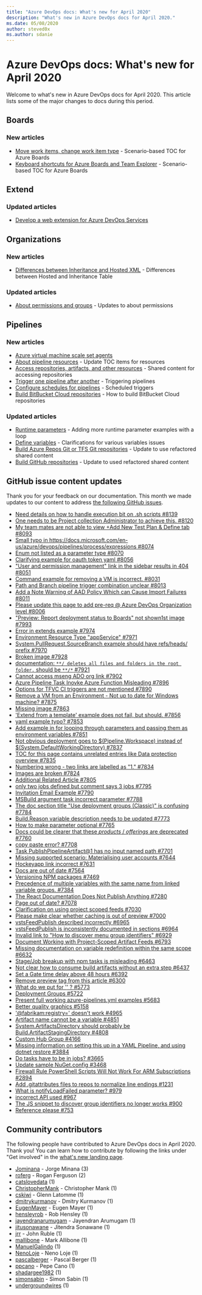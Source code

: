 ```yaml
---
title: "Azure DevOps docs: What's new for April 2020"
description: "What's new in Azure DevOps docs for April 2020."
ms.date: 05/08/2020
author: steved0x
ms.author: sdanie
---
```


# Azure DevOps docs: What's new for April 2020

Welcome to what's new in Azure DevOps docs for April 2020. This article lists some of the major changes to docs during this period.

## Boards

### New articles

- [Move work items, change work item type](/azure/devops/boards/backlogs/move-change-type) - Scenario-based TOC for Azure Boards
- [Keyboard shortcuts for Azure Boards and Team Explorer](/azure/devops/boards/get-started/keyboard-shortcuts) - Scenario-based TOC for Azure Boards

## Extend

### Updated articles

- [Develop a web extension for Azure DevOps Services](/azure/devops/extend/get-started/node)

## Organizations

### New articles

- [Differences between Inheritance and Hosted XML](/azure/devops/organizations/settings/work/inheritance-versus-hosted-xml) - Differences between Hosted and Inheritance Table

### Updated articles

- [About permissions and groups](/azure/devops/organizations/security/about-permissions) - Updates to about permissions

## Pipelines

### New articles

- [Azure virtual machine scale set agents](/azure/devops/pipelines/agents/scale-set-agents)
- [About pipeline resources](/azure/devops/pipelines/process/about-resources) - Update TOC items for resources
- [Access repositories, artifacts, and other resources](/azure/devops/pipelines/process/access-tokens) - Shared content for accessing repositories
- [Trigger one pipeline after another](/azure/devops/pipelines/process/pipeline-triggers) - Triggering pipelines
- [Configure schedules for pipelines](/azure/devops/pipelines/process/scheduled-triggers) - Scheduled triggers
- [Build BitBucket Cloud repositories](/azure/devops/pipelines/repos/bitbucket) - How to build BitBucket Cloud repositories

### Updated articles

- [Runtime parameters](/azure/devops/pipelines/process/runtime-parameters) - Adding more runtime parameter examples with a loop
- [Define variables](/azure/devops/pipelines/process/variables) - Clarifications for various variables issues
- [Build Azure Repos Git or TFS Git repositories](/azure/devops/pipelines/repos/azure-repos-git) - Update to use refactored shared content
- [Build GitHub repositories](/azure/devops/pipelines/repos/github) - Update to used refactored shared content

## GitHub issue content updates

Thank you for your feedback on our documentation. This month we made updates to our content to address [the following GitHub issues](https://github.com/MicrosoftDocs/azure-devops-docs/issues?q=linked%3Apr+type%3Aissue+state%3Aclosed+closed%3A2020-04-01..2020-04-30).

- [Need details on how to handle execution bit on .sh scripts #8139](https://github.com/MicrosoftDocs/azure-devops-docs/issues/8139)
- [One needs to be Project collection Administrator to achieve this. #8120](https://github.com/MicrosoftDocs/azure-devops-docs/issues/8120)
- [My team mates are not able to view +Add New Test Plan & Define tab #8093](https://github.com/MicrosoftDocs/azure-devops-docs/issues/8093)
- [Small typo in https://docs.microsoft.com/en-us/azure/devops/pipelines/process/expressions #8074](https://github.com/MicrosoftDocs/azure-devops-docs/issues/8074)
- [Enum not listed as a parameter type #8070](https://github.com/MicrosoftDocs/azure-devops-docs/issues/8070)
- [Clarifying example for oauth token yaml #8056](https://github.com/MicrosoftDocs/azure-devops-docs/issues/8056)
- ["User and permission management" link in the sidebar results in 404 #8051](https://github.com/MicrosoftDocs/azure-devops-docs/issues/8051)
- [Command example for removing a VM is incorrect. #8031](https://github.com/MicrosoftDocs/azure-devops-docs/issues/8031)
- [Path and Branch pipeline trigger combination unclear #8013](https://github.com/MicrosoftDocs/azure-devops-docs/issues/8013)
- [Add a Note Warning of AAD Policy Which can Cause Import Failures #8011](https://github.com/MicrosoftDocs/azure-devops-docs/issues/8011)
- [Please update this page to add pre-req @ Azure DevOps Organization level #8006](https://github.com/MicrosoftDocs/azure-devops-docs/issues/8006)
- ["Preview: Report deployment status to Boards" not shown1st image #7993](https://github.com/MicrosoftDocs/azure-devops-docs/issues/7993)
- [Error in extends example #7974](https://github.com/MicrosoftDocs/azure-devops-docs/issues/7974)
- [Environment Resource Type "appService" #7971](https://github.com/MicrosoftDocs/azure-devops-docs/issues/7971)
- [System.PullRequest.SourceBranch example should have refs/heads/ prefix #7970](https://github.com/MicrosoftDocs/azure-devops-docs/issues/7970)
- [Broken image #7928](https://github.com/MicrosoftDocs/azure-devops-docs/issues/7928)
- [documentation: `**/ deletes all files and folders in the root folder.` should be `**/*` #7921](https://github.com/MicrosoftDocs/azure-devops-docs/issues/7921)
- [Cannot access mseng ADO org link #7902](https://github.com/MicrosoftDocs/azure-devops-docs/issues/7902)
- [Azure Pipeline Task Inovke Azure Function Misleading #7896](https://github.com/MicrosoftDocs/azure-devops-docs/issues/7896)
- [Options for TFVC CI triggers are not mentioned #7890](https://github.com/MicrosoftDocs/azure-devops-docs/issues/7890)
- [Remove a VM from an Environment - Not up to date for Windows machine? #7875](https://github.com/MicrosoftDocs/azure-devops-docs/issues/7875)
- [Missing image #7863](https://github.com/MicrosoftDocs/azure-devops-docs/issues/7863)
- ['Extend from a template' example does not fail, but should. #7856](https://github.com/MicrosoftDocs/azure-devops-docs/issues/7856)
- [yaml example typo? #7853](https://github.com/MicrosoftDocs/azure-devops-docs/issues/7853)
- [Add example in for looping through parameters and passing them as environment variables #7851](https://github.com/MicrosoftDocs/azure-devops-docs/issues/7851)
- [Not obvious deployment goes to $(Pipeline.Workspace) instead of $(System.DefaultWorkingDirectory) #7837](https://github.com/MicrosoftDocs/azure-devops-docs/issues/7837)
- [TOC for this page contains unrelated entries like Data protection overview #7835](https://github.com/MicrosoftDocs/azure-devops-docs/issues/7835)
- [Numbering wrong - two links are labelled as "1." #7834](https://github.com/MicrosoftDocs/azure-devops-docs/issues/7834)
- [Images are broken #7824](https://github.com/MicrosoftDocs/azure-devops-docs/issues/7824)
- [Additional Related Article #7805](https://github.com/MicrosoftDocs/azure-devops-docs/issues/7805)
- [only two jobs defined but comment says 3 jobs #7795](https://github.com/MicrosoftDocs/azure-devops-docs/issues/7795)
- [Invitation Email Example #7790](https://github.com/MicrosoftDocs/azure-devops-docs/issues/7790)
- [MSBuild argument task incorrect parameter #7788](https://github.com/MicrosoftDocs/azure-devops-docs/issues/7788)
- [The doc section title "Use deployment groups (Classic)" is confusing #7784](https://github.com/MicrosoftDocs/azure-devops-docs/issues/7784)
- [Build.Reason variable description needs to be updated #7773](https://github.com/MicrosoftDocs/azure-devops-docs/issues/7773)
- [How to make parameter optional #7765](https://github.com/MicrosoftDocs/azure-devops-docs/issues/7765)
- [Docs could be clearer that these *products* / *offerings* are deprecated #7760](https://github.com/MicrosoftDocs/azure-devops-docs/issues/7760)
- [copy paste error? #7708](https://github.com/MicrosoftDocs/azure-devops-docs/issues/7708)
- [Task PublishPipelineArtifact@1 has no input named path #7701](https://github.com/MicrosoftDocs/azure-devops-docs/issues/7701)
- [Missing supported scenario: Materialising user accounts #7644](https://github.com/MicrosoftDocs/azure-devops-docs/issues/7644)
- [Hockeyapp link incorrect #7631](https://github.com/MicrosoftDocs/azure-devops-docs/issues/7631)
- [Docs are out of date #7564](https://github.com/MicrosoftDocs/azure-devops-docs/issues/7564)
- [Versioning NPM packages #7469](https://github.com/MicrosoftDocs/azure-devops-docs/issues/7469)
- [Precedence of multiple variables with the same name from linked variable groups. #7384](https://github.com/MicrosoftDocs/azure-devops-docs/issues/7384)
- [The React Documentation Does Not Publish Anything #7280](https://github.com/MicrosoftDocs/azure-devops-docs/issues/7280)
- [Page out of date? #7078](https://github.com/MicrosoftDocs/azure-devops-docs/issues/7078)
- [Clarification on using project scoped feeds  #7030](https://github.com/MicrosoftDocs/azure-devops-docs/issues/7030)
- [Please make clear whether caching is out of preview #7000](https://github.com/MicrosoftDocs/azure-devops-docs/issues/7000)
- [vstsFeedPublish described incorrectly #6965](https://github.com/MicrosoftDocs/azure-devops-docs/issues/6965)
- [vstsFeedPublish is inconsistently documented in sections #6964](https://github.com/MicrosoftDocs/azure-devops-docs/issues/6964)
- [Invalid link to "How to discover menu group identifiers" #6929](https://github.com/MicrosoftDocs/azure-devops-docs/issues/6929)
- [Document Working with Project-Scoped Artifact Feeds #6793](https://github.com/MicrosoftDocs/azure-devops-docs/issues/6793)
- [Missing documentation on variable redefinition within the same scope #6632](https://github.com/MicrosoftDocs/azure-devops-docs/issues/6632)
- [Stage/Job breakup with npm tasks is misleading #6463](https://github.com/MicrosoftDocs/azure-devops-docs/issues/6463)
- [Not clear how to consume build artifacts without an extra step #6437](https://github.com/MicrosoftDocs/azure-devops-docs/issues/6437)
- [Set a Gate time delay above 48 hours #6392](https://github.com/MicrosoftDocs/azure-devops-docs/issues/6392)
- [Remove preview tag from this article #6300](https://github.com/MicrosoftDocs/azure-devops-docs/issues/6300)
- [What do we put for '<feedName>' ? #5773](https://github.com/MicrosoftDocs/azure-devops-docs/issues/5773)
- [Deployment Groups #5722](https://github.com/MicrosoftDocs/azure-devops-docs/issues/5722)
- [Present full working azure-pipelines.yml examples #5683](https://github.com/MicrosoftDocs/azure-devops-docs/issues/5683)
- [Better quality graphics #5158](https://github.com/MicrosoftDocs/azure-devops-docs/issues/5158)
- ['@fabrikam:registry=<your feed URL>' doesn't work #4965](https://github.com/MicrosoftDocs/azure-devops-docs/issues/4965)
- [Artifact name cannot be a variable #4851](https://github.com/MicrosoftDocs/azure-devops-docs/issues/4851)
- [System.ArtifactsDirectory should probably be Build.ArtifactStagingDirectory  #4808](https://github.com/MicrosoftDocs/azure-devops-docs/issues/4808)
- [Custom Hub Group #4166](https://github.com/MicrosoftDocs/azure-devops-docs/issues/4166)
- [Missing information on setting this up in a YAML Pipeline, and using dotnet restore #3884](https://github.com/MicrosoftDocs/azure-devops-docs/issues/3884)
- [Do tasks have to be in jobs? #3665](https://github.com/MicrosoftDocs/azure-devops-docs/issues/3665)
- [Update sample NuGet.config #3468](https://github.com/MicrosoftDocs/azure-devops-docs/issues/3468)
- [Firewall Rule PowerShell Scripts Will Not Work For ARM Subscriptions #2894](https://github.com/MicrosoftDocs/azure-devops-docs/issues/2894)
- [Add .gitattributes files to repos to normalize line endings #1231](https://github.com/MicrosoftDocs/azure-devops-docs/issues/1231)
- [What is notifyLoadFailed parameter? #979](https://github.com/MicrosoftDocs/azure-devops-docs/issues/979)
- [incorrect API used #967](https://github.com/MicrosoftDocs/azure-devops-docs/issues/967)
- [The JS snippet to discover group identifiers no longer works #900](https://github.com/MicrosoftDocs/azure-devops-docs/issues/900)
- [Reference please #753](https://github.com/MicrosoftDocs/azure-devops-docs/issues/753)

## Community contributors

The following people have contributed to Azure DevOps docs in April 2020. Thank you! You can learn how to contribute by following the links under "Get involved" in the [what's new landing page](index.yml).

- [Jominana](https://github.com/Jominana) - Jorge Minana (3)
- [roferg](https://github.com/roferg) - Rogan Ferguson (2)
- [catslovedata](https://github.com/catslovedata) (1)
- [ChristopherMank](https://github.com/ChristopherMank) - Christopher Mank (1)
- [cskiwi](https://github.com/cskiwi) - Glenn Latomme (1)
- [dmitrykurmanov](https://github.com/dmitrykurmanov) - Dmitry Kurmanov (1)
- [EugenMayer](https://github.com/EugenMayer) - Eugen Mayer (1)
- [hensleyrob](https://github.com/hensleyrob) - Rob Hensley (1)
- [jayendranarumugam](https://github.com/jayendranarumugam) - Jayendran Arumugam (1)
- [jitusonawane](https://github.com/jitusonawane) - Jitendra Sonawane (1)
- [jrr](https://github.com/jrr) - John Ruble (1)
- [mallibone](https://github.com/mallibone) - Mark Allibone (1)
- [ManuelGalindo](https://github.com/ManuelGalindo) (1)
- [NenoLoje](https://github.com/NenoLoje) - Neno Loje (1)
- [pascalberger](https://github.com/pascalberger) - Pascal Berger (1)
- [ppcano](https://github.com/ppcano) - Pepe Cano (1)
- [shadargee1982](https://github.com/shadargee1982) (1)
- [simonsabin](https://github.com/simonsabin) - Simon Sabin (1)
- [undergroundwires](https://github.com/undergroundwires) (1)

